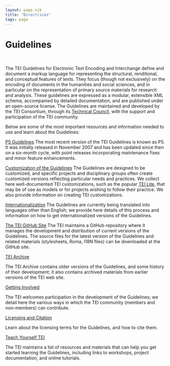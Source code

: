 ```yaml
---
layout: page.njk
title: "Directrices"
tags: page
---
```

# Guidelines



 
 


 The TEI Guidelines for Electronic Text Encoding and
 Interchange define and document a markup language for representing the structural,
 renditional, and conceptual features of texts. They focus (though not exclusively)
 on the encoding of documents in the humanities and social sciences, and in particular
 on the representation of primary source materials for research and analysis. These
 guidelines are expressed as
 a modular, extensible XML schema, accompanied by detailed documentation, and are published
 under an open-source license. The Guidelines are maintained and developed by the TEI
 Consortium, through its [Technical Council](/activities/Council/), with the support and participation of the TEI community.
 
 Below are some of the most important resources and information needed to use and learn
 about the Guidelines:
 
 [P5 Guidelines](P5/)
The most recent version of the TEI Guidelines is known as P5. It was initially released
 in November 2007 and has been updated since then on a
 six-month cycle, with point releases incorporating maintenance fixes and minor feature
 enhancements.
 
 [Customization of the Guidelines](Customization/)
The Guidelines are designed to be customized, and specific projects and disciplinary
 groups often create customized versions reflecting particular needs and practices.
 We collect here well-documented TEI customizations, such as the popular [TEI Lite](Customization/Lite/), that may be of use as models or for projects wishing to follow their practice. We
 also provide information on creating TEI customizations.
 
 [Internationalization](../Tools/index.html#I18N)
The Guidelines are currently being translated into languages other than English; we
 provide here details of this process and information on how to get internationalized
 versions of the Guidelines.
 
 [The TEI GitHub Site](https://github.com/TEIC)
The TEI maintains a GitHub repository where it manages the development and distribution
 of current versions of the Guidelines. The source files for the latest
 version of the Guidelines and related materials (stylesheets, Roma, I18N
 files) can be downloaded at the GitHub site.
 
 [TEI Archive](/Vault/)
 
 The TEI Archive contains older versions of the Guidelines, and some history of their
 development; it also contains archived materials from earlier versions of the TEI
 web site.
 
 [Getting Involved](../Support/)
 
 The TEI welcomes participation in the development of the Guidelines; we detail here
 the various ways in which the TEI community (members and non-members) can contribute.
 
 [Licensing and Citation](https://tei-c.org/guidelines/licensing-and-citation/)
 
 Learn about the licensing terms for the Guidelines, and how to cite them.
 
 [Teach Yourself TEI](../Support/Learn/)
 
 The TEI maintains a list of resources and materials that can help you get started
 learning the Guidelines, including links to workshops, project documentation, and
 online tutorials.
 
  
